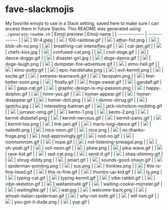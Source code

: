 # fave-slackmojis
My favorite emojis to use in a Slack setting, saved here to make sure I can access them in future Slacks.
This README was generated using `./generate-readme.sh`
| Emoji preview | Emoji name |
| ------------- | ------------- |
| <img src='./emojis/10-4.jpeg'/> | 10-4.jpeg |
| <img src='./emojis/100-rainbow.gif'/> | 100-rainbow.gif |
| <img src='./emojis/athur-fist.png'/> | athur-fist.png |
| <img src='./emojis/blob-oh-no.png'/> | blob-oh-no.png |
| <img src='./emojis/breathing-cat-intensifies.gif'/> | breathing-cat-intensifies.gif |
| <img src='./emojis/cat-jam.gif'/> | cat-jam.gif |
| <img src='./emojis/chefs-kiss.jpg'/> | chefs-kiss.jpg |
| <img src='./emojis/confused-cat.png'/> | confused-cat.png |
| <img src='./emojis/cool-doge.gif'/> | cool-doge.gif |
| <img src='./emojis/dance-doggo.gif'/> | dance-doggo.gif |
| <img src='./emojis/disaster-girl.jpg'/> | disaster-girl.jpg |
| <img src='./emojis/doge-dance.gif'/> | doge-dance.gif |
| <img src='./emojis/doge-laugh.png'/> | doge-laugh.png |
| <img src='./emojis/dumpster-fire-adventure.gif'/> | dumpster-fire-adventure.gif |
| <img src='./emojis/elmo-hell.gif'/> | elmo-hell.gif |
| <img src='./emojis/elmo-potty.gif'/> | elmo-potty.gif |
| <img src='./emojis/epic-handshake.png'/> | epic-handshake.png |
| <img src='./emojis/evil-kermit.png'/> | evil-kermit.png |
| <img src='./emojis/excite.gif'/> | excite.gif |
| <img src='./emojis/extreme-teamwork.gif'/> | extreme-teamwork.gif |
| <img src='./emojis/facepalm.png'/> | facepalm.png |
| <img src='./emojis/feel-better-soon.png'/> | feel-better-soon.png |
| <img src='./emojis/finally.gif'/> | finally.gif |
| <img src='./emojis/froge-sweat.gif'/> | froge-sweat.gif |
| <img src='./emojis/gandalf.gif'/> | gandalf.gif |
| <img src='./emojis/gasp-cat.gif'/> | gasp-cat.gif |
| <img src='./emojis/graphic-design-is-my-passion.png'/> | graphic-design-is-my-passion.png |
| <img src='./emojis/happy-dolphin.gif'/> | happy-dolphin.gif |
| <img src='./emojis/hmm-yes.gif'/> | hmm-yes.gif |
| <img src='./emojis/homer-appear.gif'/> | homer-appear.gif |
| <img src='./emojis/homer-disappear.gif'/> | homer-disappear.gif |
| <img src='./emojis/homer-doh.png'/> | homer-doh.png |
| <img src='./emojis/i-dunno-shrug.gif'/> | i-dunno-shrug.gif |
| <img src='./emojis/igotchu.jpg'/> | igotchu.jpg |
| <img src='./emojis/interesting-batman.gif'/> | interesting-batman.gif |
| <img src='./emojis/jack-nicholson-nodding.gif'/> | jack-nicholson-nodding.gif |
| <img src='./emojis/jurrasic-omg.gif'/> | jurrasic-omg.gif |
| <img src='./emojis/kento-1.png'/> | kento-1.png |
| <img src='./emojis/kento-2.png'/> | kento-2.png |
| <img src='./emojis/kermit-disbelief.png'/> | kermit-disbelief.png |
| <img src='./emojis/kermit-nervous.gif'/> | kermit-nervous.gif |
| <img src='./emojis/kermit-panic.gif'/> | kermit-panic.gif |
| <img src='./emojis/kermit-tea.png'/> | kermit-tea.png |
| <img src='./emojis/link-jam.gif'/> | link-jam.gif |
| <img src='./emojis/mario-luigi-dance.gif'/> | mario-luigi-dance.gif |
| <img src='./emojis/nailedit.png'/> | nailedit.png |
| <img src='./emojis/nice-neon.gif'/> | nice-neon.gif |
| <img src='./emojis/nice.png'/> | nice.png |
| <img src='./emojis/no-thanks-froge.png'/> | no-thanks-froge.png |
| <img src='./emojis/nod-approvingly.gif'/> | nod-approvingly.gif |
| <img src='./emojis/nod-no.gif'/> | nod-no.gif |
| <img src='./emojis/nomnomnom.gif'/> | nomnomnom.gif |
| <img src='./emojis/nope.gif'/> | nope.gif |
| <img src='./emojis/not-listening-smeagol.png'/> | not-listening-smeagol.png |
| <img src='./emojis/oh-yeah.gif'/> | oh-yeah.gif |
| <img src='./emojis/oof-neon.gif'/> | oof-neon.gif |
| <img src='./emojis/phew.png'/> | phew.png |
| <img src='./emojis/pika-wave.gif'/> | pika-wave.gif |
| <img src='./emojis/rave-kid.gif'/> | rave-kid.gif |
| <img src='./emojis/sad-cat.png'/> | sad-cat.png |
| <img src='./emojis/send-it.gif'/> | send-it.gif |
| <img src='./emojis/shaq-shimmy.gif'/> | shaq-shimmy.gif |
| <img src='./emojis/shrug-diddy.png'/> | shrug-diddy.png |
| <img src='./emojis/smart.gif'/> | smart.gif |
| <img src='./emojis/sounds-good-shaun.gif'/> | sounds-good-shaun.gif |
| <img src='./emojis/spiderman-pointing.png'/> | spiderman-pointing.png |
| <img src='./emojis/sus.png'/> | sus.png |
| <img src='./emojis/thinkies.png'/> | thinkies.png |
| <img src='./emojis/this-is-fine-head.gif'/> | this-is-fine-head.gif |
| <img src='./emojis/this-is-fine.gif'/> | this-is-fine.gif |
| <img src='./emojis/thumbs-up-kid.gif'/> | thumbs-up-kid.gif |
| <img src='./emojis/ty.png'/> | ty.png |
| <img src='./emojis/typing-cat.gif'/> | typing-cat.gif |
| <img src='./emojis/typing-kermit.gif'/> | typing-kermit.gif |
| <img src='./emojis/vibe-rabbit.gif'/> | vibe-rabbit.gif |
| <img src='./emojis/vibe-skeleton.gif'/> | vibe-skeleton.gif |
| <img src='./emojis/waitaminute.gif'/> | waitaminute.gif |
| <img src='./emojis/waiting-cookie-monster.gif'/> | waiting-cookie-monster.gif |
| <img src='./emojis/waitinglike.gif'/> | waitinglike.gif |
| <img src='./emojis/wat.jpg'/> | wat.jpg |
| <img src='./emojis/welcome-back.png'/> | welcome-back.png |
| <img src='./emojis/whoah-italian-spiderman.gif'/> | whoah-italian-spiderman.gif |
| <img src='./emojis/why-not-both.gif'/> | why-not-both.gif |
| <img src='./emojis/wtf-tom.gif'/> | wtf-tom.gif |
| <img src='./emojis/you-got-it-dude.png'/> | you-got-it-dude.png |
| <img src='./emojis/yup.gif'/> | yup.gif |
